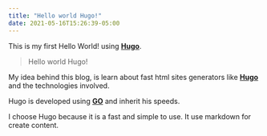 ```yaml
---
title: "Hello world Hugo!"
date: 2021-05-16T15:26:39-05:00
---
```

This is my first Hello World! using [**Hugo**](https://gohugo.io/).

> Hello world Hugo!

My idea behind this blog,  is learn about fast html sites generators like [**Hugo**](https://gohugo.io) and the technologies involved. 

Hugo is developed using [**GO**](https://go.dev/) and inherit his speeds.

I choose Hugo because it is a fast and simple to use. It use markdown for create content.
